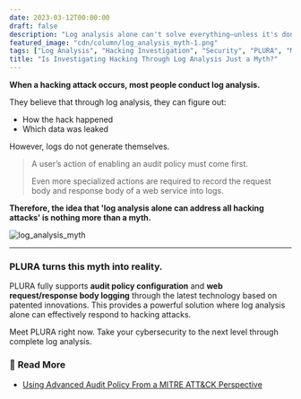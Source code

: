 ```yaml
---
date: 2023-03-12T00:00:00
draft: false
description: "Log analysis alone can't solve everything—unless it's done right. Discover how PLURA makes it possible."
featured_image: "cdn/column/log_analysis_myth-1.png"
tags: ["Log Analysis", "Hacking Investigation", "Security", "PLURA", "MITRE ATT&CK"]
title: "Is Investigating Hacking Through Log Analysis Just a Myth?"
---
```


**When a hacking attack occurs, most people conduct log analysis.**

They believe that through log analysis, they can figure out:

* How the hack happened
* Which data was leaked

However, logs do not generate themselves.

<!--more-->

> A user’s action of enabling an audit policy must come first.
>
> Even more specialized actions are required to record the request body and response body of a web service into logs.

**Therefore, the idea that 'log analysis alone can address all hacking attacks' is nothing more than a myth.**

![log_analysis_myth](https://blog.plura.io/cdn/column/log_analysis_myth-1.png)

<!--more-->

---

### PLURA turns this myth into reality.

PLURA fully supports **audit policy configuration** and **web request/response body logging** through the latest technology based on patented innovations. This provides a powerful solution where log analysis alone can effectively respond to hacking attacks.

Meet PLURA right now.
Take your cybersecurity to the next level through complete log analysis.

### 📖 **Read More**

* [Using Advanced Audit Policy From a MITRE ATT\&CK Perspective](https://blog.plura.io/en/threats/mitre-attack-advanced-audit-policy-with-chatgpt/)
